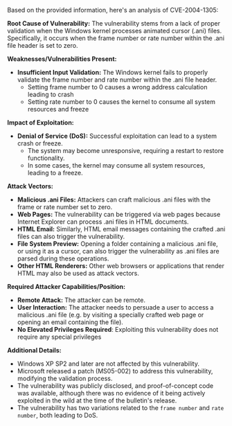 Based on the provided information, here's an analysis of CVE-2004-1305:

**Root Cause of Vulnerability:**
The vulnerability stems from a lack of proper validation when the Windows kernel processes animated cursor (.ani) files. Specifically, it occurs when the frame number or rate number within the .ani file header is set to zero.

**Weaknesses/Vulnerabilities Present:**
- **Insufficient Input Validation:** The Windows kernel fails to properly validate the frame number and rate number within the .ani file header.
  - Setting frame number to 0 causes a wrong address calculation leading to crash
  - Setting rate number to 0 causes the kernel to consume all system resources and freeze

**Impact of Exploitation:**
- **Denial of Service (DoS):** Successful exploitation can lead to a system crash or freeze.
  - The system may become unresponsive, requiring a restart to restore functionality.
  - In some cases, the kernel may consume all system resources, leading to a freeze.

**Attack Vectors:**
- **Malicious .ani Files:** Attackers can craft malicious .ani files with the frame or rate number set to zero.
- **Web Pages:**  The vulnerability can be triggered via web pages because Internet Explorer can process .ani files in HTML documents.
- **HTML Email:** Similarly, HTML email messages containing the crafted .ani files can also trigger the vulnerability.
- **File System Preview:** Opening a folder containing a malicious .ani file, or using it as a cursor, can also trigger the vulnerability as .ani files are parsed during these operations.
- **Other HTML Renderers:** Other web browsers or applications that render HTML may also be used as attack vectors.

**Required Attacker Capabilities/Position:**
- **Remote Attack:** The attacker can be remote.
- **User Interaction:** The attacker needs to persuade a user to access a malicious .ani file (e.g. by visiting a specially crafted web page or opening an email containing the file).
- **No Elevated Privileges Required**: Exploiting this vulnerability does not require any special privileges

**Additional Details:**
- Windows XP SP2 and later are not affected by this vulnerability.
- Microsoft released a patch (MS05-002) to address this vulnerability, modifying the validation process.
- The vulnerability was publicly disclosed, and proof-of-concept code was available, although there was no evidence of it being actively exploited in the wild at the time of the bulletin's release.
- The vulnerability has two variations related to the `frame number` and `rate number`, both leading to DoS.